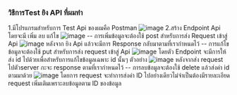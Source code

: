 ### วิธีการTest ยิง API ที่ผมทำ
1.มีโปรแกรมสำหรับการ Test Api ของผมคือ Postman
![image](https://github.com/user-attachments/assets/2f0e6071-a922-4240-9abf-68ec3012f322)
2.สร้าง Endpoint Api โดยจะมี เพิ่ม ลบ แก้ไข
![image](https://github.com/user-attachments/assets/2c9bf740-1d77-4113-ad0a-7e6e84b75258)
-- การเพิ่มข้อมูลจะต้องใช้ post สำหรับการส่ง Request เข้าสู่ Api
![image](https://github.com/user-attachments/assets/f05226ea-8159-4c28-8821-d81ff0d24646)
หลังจาก ยิง Api แล้วจะมีการ Response กลับมาตามที่เรากำหนดไว้
-- การแก้ไขข้อมูลจะต้องใช้ put สำหรับการส่ง request เข้าสู่ Api
![image](https://github.com/user-attachments/assets/1f1483e5-0887-4392-9f2a-10789c719bb0)
โดยตัว Endpoint จะมีการให้ส่ง id ไปด้วยเพื่อสำหรับการแก้ไขข้อมูลเฉพาะ id นั้นๆ ตัวอย่าง
![image](https://github.com/user-attachments/assets/9b1d0f44-3f76-403b-866f-323200547d67)
หลังจากส่ง request ไปตัวserver กะจะ response ตามที่เรากำหนดไว้
-- การลบข้อมูลจะต้องใช้ delete แล้วส่งค่า id ตามมาด้วย
![image](https://github.com/user-attachments/assets/cd0f2a80-bcff-4c9c-81a2-441a122c4bac)
โดยการ request จะทำการส่งค่า ID ไปอย่างเดียวไม่จำเป็นต้องมีรายละเอียด request เพิ่มเติมเพราะลบข้อมูลตาม ID ของข้อมูล




